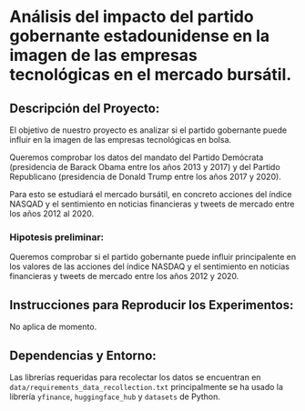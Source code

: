 # Análisis del impacto del partido gobernante estadounidense en la imagen de las empresas tecnológicas en el mercado bursátil.

## Descripción del Proyecto:

El objetivo de nuestro proyecto es analizar si el partido gobernante puede influir en la imagen de las empresas tecnológicas en bolsa. 

Queremos comprobar los datos del mandato del Partido Demócrata (presidencia de Barack Obama entre los años 2013 y 2017) y del Partido Republicano (presidencia de Donald Trump entre los años 2017 y 2020).

Para esto se estudiará el mercado bursátil, en concreto acciones del índice NASQAD y el sentimiento en noticias financieras y tweets de mercado entre los años 2012 al 2020.

### Hipotesis preliminar:

Queremos comprobar si el partido gobernante puede influir principalente en los valores de las acciones del índice NASDAQ y el sentimiento en noticias financieras y tweets de mercado entre los años 2012 y 2020.
  
## Instrucciones para Reproducir los Experimentos:

No aplica de momento.

## Dependencias y Entorno: 

Las librerías requeridas para recolectar los datos se encuentran en `data/requirements_data_recollection.txt` principalmente se ha usado la librería `yfinance`, `huggingface_hub` y `datasets` de Python.